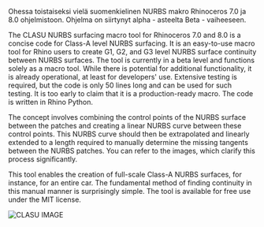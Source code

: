 Ohessa toistaiseksi vielä suomenkielinen NURBS makro Rhinoceros 7.0 ja 8.0 ohjelmistoon. Ohjelma on siirtynyt alpha - asteelta Beta - vaiheeseen. 

The CLASU NURBS surfacing macro tool for Rhinoceros 7.0 and 8.0 is a concise code for Class-A level NURBS surfacing. It is an easy-to-use macro tool for Rhino users to create G1, G2, and G3 level NURBS surface continuity between NURBS surfaces. The tool is currently in a beta level and functions solely as a macro tool. While there is potential for additional functionality, it is already operational, at least for developers' use. Extensive testing is required, but the code is only 50 lines long and can be used for such testing. It is too early to claim that it is a production-ready macro. The code is written in Rhino Python.

The concept involves combining the control points of the NURBS surface between the patches and creating a linear NURBS curve between these control points. This NURBS curve should then be extrapolated and linearly extended to a length required to manually determine the missing tangents between the NURBS patches. You can refer to the images, which clarify this process significantly.

This tool enables the creation of full-scale Class-A NURBS surfaces, for instance, for an entire car. The fundamental method of finding continuity in this manual manner is surprisingly simple. The tool is available for free use under the MIT license.



![CLASU IMAGE](https://github.com/tplaiho777/CLASU/assets/81896612/83521456-a774-4d5c-aef5-8a6f31ed49dd)
